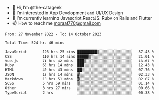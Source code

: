 - 👋 Hi, I’m @the-datageek
- 👀 I’m interested in App Development and UI/UX Design
- 🌱 I’m currently learning Javascript,ReactJS, Ruby on Rails and Flutter
- 📫 How to reach me moraaf770@gmail.com

<!---
the-datageek/the-datageek is a ✨ special ✨ repository because its `README.md` (this file) appears on your GitHub profile.
You can click the Preview link to take a look at your changes.
--->
<!--START_SECTION:waka-->

```txt
From: 27 November 2022 - To: 14 October 2023

Total Time: 524 hrs 46 mins

JavaScript       196 hrs 25 mins █████████▒░░░░░░░░░░░░░░░   37.43 %
CSS              110 hrs 14 mins █████▒░░░░░░░░░░░░░░░░░░░   21.01 %
Vue.js           71 hrs 42 mins  ███▒░░░░░░░░░░░░░░░░░░░░░   13.67 %
Ruby             65 hrs 14 mins  ███░░░░░░░░░░░░░░░░░░░░░░   12.43 %
HTML             40 hrs 43 mins  ██░░░░░░░░░░░░░░░░░░░░░░░   07.76 %
JSON             12 hrs 14 mins  ▓░░░░░░░░░░░░░░░░░░░░░░░░   02.33 %
Markdown         10 hrs 51 mins  ▓░░░░░░░░░░░░░░░░░░░░░░░░   02.07 %
SCSS             5 hrs 59 mins   ▒░░░░░░░░░░░░░░░░░░░░░░░░   01.14 %
Other            3 hrs 27 mins   ░░░░░░░░░░░░░░░░░░░░░░░░░   00.66 %
TypeScript       2 hrs           ░░░░░░░░░░░░░░░░░░░░░░░░░   00.38 %
```

<!--END_SECTION:waka-->
